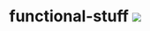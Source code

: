 # functional-stuff [![](https://jitpack.io/v/svd27/functional-stuff.svg)](https://jitpack.io/#svd27/functional-stuff)
